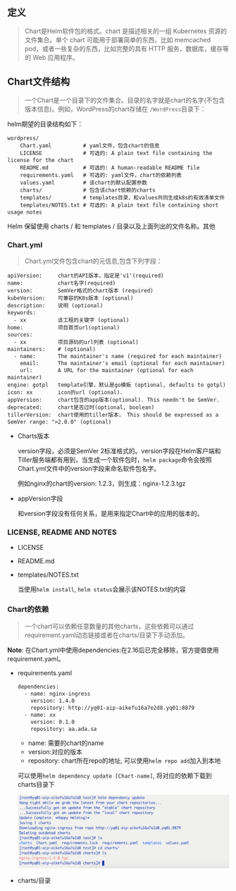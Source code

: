 ## 定义

> Chart是Helm软件包的格式。chart 是描述相关的一组 Kubernetes 资源的文件集合。单个 chart 可能用于部署简单的东西，比如 memcached pod，或者一些复杂的东西，比如完整的具有 HTTP 服务，数据库，缓存等的 Web 应用程序。

## Chart文件结构

> 一个Chart是一个目录下的文件集合。目录的名字就是chart的名字(不包含版本信息)。例如，WordPress的chart存储在 ```/WordPress```目录下：

helm期望的目录结构如下：
```
wordpress/
    Chart.yaml          # yaml文件，包含chart的信息
    LICENSE             # 可选的: A plain text file containing the license for the chart
    README.md           # 可选的: A human-readable README file
    requirements.yaml   # 可选的: yaml文件，chart的依赖列表
    values.yaml         # 该chart的默认配置参数
    charts/             # 包含该chart依赖的charts
    templates/          # templates目录，和values共同生成k8s的有效清单文件
    templates/NOTES.txt # 可选的: A plain text file containing short usage notes
```
Helm 保留使用 charts / 和 templates / 目录以及上面列出的文件名称。其他

### Chart.yml

> Chart.yml文件包含chart的元信息,包含下列字段：

```
apiVersion:     chart的API版本，指定是'v1'(required)          
name:           chart名字(required)
version:        SemVer格式的chart版本 (required)
kubeVersion:    可兼容的K8s版本 (optional)
description:    说明 (optional)
keywords:
  - xx          该工程的关键字 (optional)
home:           项目首页url(optional)
sources:
  - xx          项目源码的url列表 (optional)
maintainers:    # (optional)
  - name:       The maintainer's name (required for each maintainer)
    email:      The maintainer's email (optional for each maintainer)
    url:        A URL for the maintainer (optional for each maintainer)
engine: gotpl   template引擎，默认是go模板 (optional, defaults to gotpl)
icon: xx        icon的url (optional).
appVersion:     chart包含的app版本(optional). This needn't be SemVer.
deprecated:     chart是否过时(optional, boolean)
tillerVersion:  chart使用的tiller版本， This should be expressed as a SemVer range: ">2.0.0" (optional)
```
* Charts版本

    version字段，必须是SemVer 2标准格式的。version字段在Helm客户端和Tiller服务端都有用到，当生成一个软件包时，```helm package```命令会按照Chart.yml文件中的version字段来命名软件包名字。

    例如nginx的chart的version: 1.2.3，则生成：nginx-1.2.3.tgz

* appVersion字段

    和version字段没有任何关系，是用来指定Chart中的应用的版本的。

### LICENSE, README AND NOTES

* LICENSE
* README.md
* templates/NOTES.txt
  
    当使用```helm install```, ```helm status```会展示该NOTES.txt的内容

### Chart的依赖

> 一个chart可以依赖任意数量的其他charts，这些依赖可以通过requirement.yaml动态链接或者在charts/目录下手动添加。

**Note**: 在Chart.yml中使用dependencies:在2.16后已完全移除，官方提倡使用requirement.yaml。

* requirements.yaml

    ```
    dependencies:
      - name: nginx-ingress
        version: 1.4.0
        repository: http://yq01-aip-aikefu16a7e2d8.yq01:8879
      - name: xx
        version: 0.1.0
        repository: aa.ada.sa
    ```
    * name: 需要的chart的name
    * version:对应的版本
    * repository: chart所在repo的地址, 可以使用```helm repo add```加入到本地

    可以使用```helm dependency update [Chart-name]```, 将对应的依赖下载到charts目录下

    ![](./images/helmdepup.png)

* charts/目录
